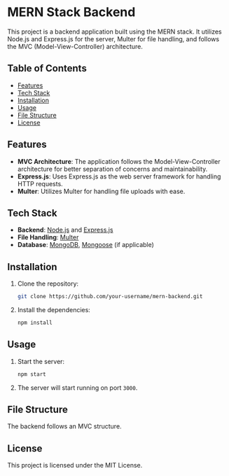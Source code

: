 # MERN Stack Backend

This project is a backend application built using the MERN stack. It utilizes Node.js and Express.js for the server, Multer for file handling, and follows the MVC (Model-View-Controller) architecture.

## Table of Contents

- [Features](#features)
- [Tech Stack](#tech-stack)
- [Installation](#installation)
- [Usage](#usage)
- [File Structure](#file-structure)
- [License](#license)

## Features

- **MVC Architecture**: The application follows the Model-View-Controller architecture for better separation of concerns and maintainability.
- **Express.js**: Uses Express.js as the web server framework for handling HTTP requests.
- **Multer**: Utilizes Multer for handling file uploads with ease.

## Tech Stack

- **Backend**: [Node.js](https://nodejs.org/) and [Express.js](https://expressjs.com/)
- **File Handling**: [Multer](https://www.npmjs.com/package/multer)
- **Database**: [MongoDB](https://www.mongodb.com/), [Mongoose](https://mongoosejs.com/) (if applicable)

## Installation

1. Clone the repository:

    ```bash
    git clone https://github.com/your-username/mern-backend.git
    ```

2. Install the dependencies:

    ```bash
    npm install
    ```

## Usage

1. Start the server:

    ```bash
    npm start
    ```

2. The server will start running on port `3000`.

## File Structure

The backend follows an MVC structure.

## License

This project is licensed under the MIT License.

